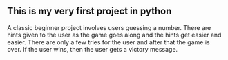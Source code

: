 ## This is my very first project in python

A classic beginner project involves users guessing a number.
There are hints given to the user as the game goes along and
the hints get easier and easier. There are only a few tries 
for the user and after that the game is over. If the user wins, 
then the user gets a victory message.  
